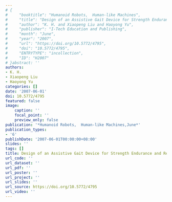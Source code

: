 ```yaml
---
# {
#     "booktitle": "Humanoid Robots,  Human-like Machines",
#     "title": "Design of an Assistive Gait Device for Strength Endurance and Rehabilitation",
#     "author": "K. H. and Xiaopeng Liu and Haoyong Yu",
#     "publisher": "I-Tech Education and Publishing",
#     "month": "June",
#     "year": "2007",
#     "url": "https://doi.org/10.5772/4795",
#     "doi": "10.5772/4795",
#     "ENTRYTYPE": "incollection",
#     "ID": "H2007"
# }abstract: ''
authors:
- K. H.
- Xiaopeng Liu
- Haoyong Yu
categories: []
date: '2007-06-01'
doi: 10.5772/4795
featured: false
image:
    caption: ''
    focal_point: ''
    preview_only: false
publication: '*Humanoid Robots,  Human-like Machines,June*'
publication_types:
- '6'
publishDate: '2007-06-01T00:00:00+08:00'
slides: ''
tags: []
title: Design of an Assistive Gait Device for Strength Endurance and Rehabilitation
url_code: ''
url_dataset: ''
url_pdf: ''
url_poster: ''
url_project: ''
url_slides: ''
url_source: https://doi.org/10.5772/4795
url_video: ''
---
```

